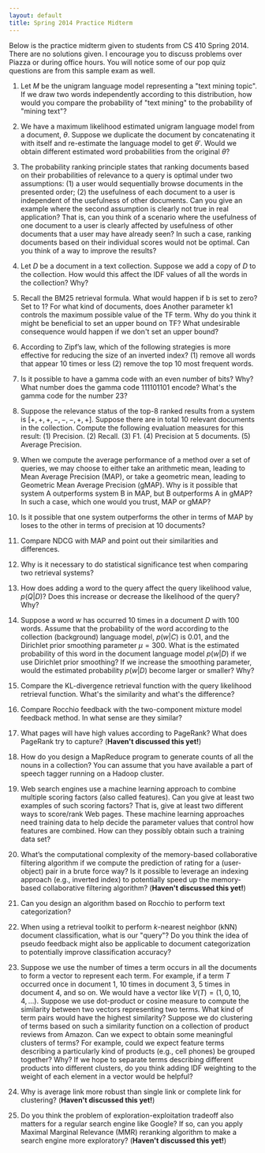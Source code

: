 ```yaml
---
layout: default
title: Spring 2014 Practice Midterm
---
```


Below is the practice midterm given to students from CS 410 Spring 2014. There
are no solutions given. I encourage you to discuss problems over Piazza or
during office hours. You will notice some of our pop quiz questions are from
this sample exam as well.

1. Let $M$ be the unigram language model representing a "text mining topic". If
we draw two words independently according to this distribution, how would you
compare the probability of "text mining" to the probability of "mining text"?

1. We have a maximum likelihood estimated unigram language model from a
document, $\theta$. Suppose we duplicate the document by concatenating it with
itself and re-estimate the language model to get $\theta'$. Would we obtain
different estimated word probabilities from the original $\theta$?

1. The probability ranking principle states that ranking documents based on
their probabilities of relevance to a query is optimal under two assumptions:
(1) a user would sequentially browse documents in the presented order; (2) the
usefulness of each document to a user is independent of the usefulness of other
documents. Can you give an example where the second assumption is clearly not
true in real application? That is, can you think of a scenario where the
usefulness of one document to a user is clearly affected by usefulness of other
documents that a user may have already seen? In such a case, ranking documents
based on their individual scores would not be optimal. Can you think of a way to
improve the results?

1. Let $D$ be a document in a text collection. Suppose we add a copy of $D$ to
the collection. How would this affect the IDF values of all the words in the
collection? Why?

1. Recall the BM25 retrieval formula. What would happen if b is set to zero? Set
to 1? For what kind of documents, does Another parameter k1 controls the maximum
possible value of the TF term. Why do you think it might be beneficial to set an
upper bound on TF? What undesirable consequence would happen if we don't set an
upper bound?

1. According to Zipf’s law, which of the following strategies is more effective
for reducing the size of an inverted index? (1) remove all words that appear 10
times or less (2) remove the top 10 most frequent words.

1. Is it possible to have a gamma code with an even number of bits? Why? What
number does the gamma code 111101101 encode? What's the gamma code for the
number 23?

1. Suppose the relevance status of the top-8 ranked results from a system is
$[+,+,+,-,-,-,+,+]$. Suppose there are in total 10 relevant documents in the
collection. Compute the following evaluation measures for this result: (1)
Precision. (2) Recall. (3) F1. (4) Precision at 5 documents. (5) Average
Precision.

1. When we compute the average performance of a method over a set of queries, we
may choose to either take an arithmetic mean, leading to Mean Average Precision
(MAP), or take a geometric mean, leading to Geometric Mean Average Precision
(gMAP). Why is it possible that system A outperforms system B in MAP, but B
outperforms A in gMAP? In such a case, which one would you trust, MAP or gMAP?

1. Is it possible that one system outperforms the other in terms of MAP by loses
to the other in terms of precision at 10 documents?

1. Compare NDCG with MAP and point out their similarities and differences.

1. Why is it necessary to do statistical significance test when comparing two
retrieval systems?

1. How does adding a word to the query affect the query likelihood value,
$p(Q|D)$? Does this increase or decrease the likelihood of the query? Why?

1. Suppose a word $w$ has occurred 10 times in a document $D$ with 100 words.
Assume that the probability of the word according to the collection (background)
language model, $p(w|C)$ is 0.01, and the Dirichlet prior smoothing parameter
$\mu= 300$. What is the estimated probability of this word in the document
language model $p(w|D)$ if we use Dirichlet prior smoothing? If we increase the
smoothing parameter, would the estimated probability $p(w|D)$ become larger or
smaller? Why?

1. Compare the KL-divergence retrieval function with the query likelihood
retrieval function. What's the similarity and what's the difference?

1. Compare Rocchio feedback with the two-component mixture model feedback
method. In what sense are they similar?

1. What pages will have high values according to PageRank? What does PageRank
try to capture? (**Haven't discussed this yet!**)

1. How do you design a MapReduce program to generate counts of all the nouns in
a collection? You can assume that you have available a part of speech tagger
running on a Hadoop cluster. 

1. Web search engines use a machine learning approach to combine multiple
scoring factors (also called features). Can you give at least two examples of
such scoring factors? That is, give at least two different ways to score/rank
Web pages. These machine learning approaches need training data to help decide
the parameter values that control how features are combined. How can they
possibly obtain such a training data set?

1. What’s the computational complexity of the memory-based collaborative
filtering algorithm if we compute the prediction of rating for a (user-object)
pair in a brute force way? Is it possible to leverage an indexing approach
(e.g., inverted index) to potentially speed up the memory-based collaborative
filtering algorithm? (**Haven't discussed this yet!**)

1. Can you design an algorithm based on Rocchio to perform text categorization?

1. When using a retrieval toolkit to perform $k$-nearest neighbor (kNN) document
classification, what is our "query"? Do you think the idea of pseudo feedback
might also be applicable to document categorization to potentially improve
classification accuracy?

1. Suppose we use the number of times a term occurs in all the documents to form
a vector to represent each term. For example, if a term $T$ occurred once in
document 1, 10 times in document 3, 5 times in document 4, and so on. We would
have a vector like $V(T)=(1, 0, 10, 4,\ldots)$. Suppose we use dot-product or
cosine measure to compute the similarity between two vectors representing two
terms. What kind of term pairs would have the highest similarity? Suppose we do
clustering of terms based on such a similarity function on a collection of
product reviews from Amazon. Can we expect to obtain some meaningful clusters of
terms? For example, could we expect feature terms describing a particularly kind
of products (e.g., cell phones) be grouped together? Why? If we hope to separate
terms describing different products into different clusters, do you think adding
IDF weighting to the weight of each element in a vector would be helpful?

1. Why is average link more robust than single link or complete link for
clustering? (**Haven't discussed this yet!**)

1. Do you think the problem of exploration-exploitation tradeoff also matters
for a regular search engine like Google? If so, can you apply Maximal Marginal
Relevance (MMR) reranking algorithm to make a search engine more
exploratory? (**Haven't discussed this yet!**)
